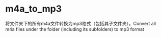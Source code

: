 # m4a_to_mp3
将文件夹下的所有m4a文件转换为mp3格式（包括其子文件夹）。Convert all m4a files under the folder (including its subfolders) to mp3 format 
